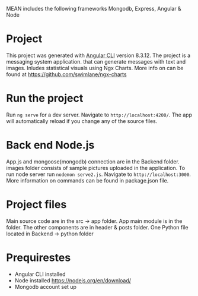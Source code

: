 MEAN includes the following frameworks Mongodb, Express, Angular & Node

# Project
This project was generated with [Angular CLI](https://github.com/angular/angular-cli) version 8.3.12.
The project is a messaging system application. that can generate messages with text and images.
Inludes statistical visuals using Ngx Charts. More info on can be found at https://github.com/swimlane/ngx-charts

# Run the project

Run `ng serve` for a dev server. Navigate to `http://localhost:4200/`. The app will automatically reload if you change any of the source files.

# Back end Node.js
App.js and mongoose(mongodb) connection are in the Backend folder. images folder consists of sample pictures uploaded in the application. To run node server run `nodemon serve2.js`. Navigate to `http://localhost:3000`. More information on commands can be found in package.json file.

# Project files
Main source code are in the src -> app folder. App main module is in the folder. The other components are in header & posts folder. One Python file located in Backend -> python folder

# Prequirestes
- Angular CLI installed
- Node installed https://nodejs.org/en/download/
- Mongodb account set up

